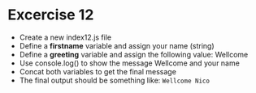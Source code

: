 # Excercise 12

* Create a new index12.js file
* Define a **firstname** variable and assign your name (string)
* Define a **greeting** variable and assign the following value: Wellcome
* Use console.log() to show the message Wellcome and your name
* Concat both variables to get the final message
* The final output should be something like: `Wellcome Nico`